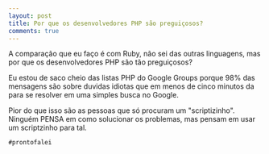 ```yaml
---
layout: post
title: Por que os desenvolvedores PHP são preguiçosos?
comments: true
---
```


A comparação que eu faço é com Ruby, não sei das outras linguagens, mas por que os desenvolvedores PHP são tão preguiçosos?

Eu estou de saco cheio das listas PHP do Google Groups porque 98% das mensagens são sobre duvidas idiotas que em menos de cinco minutos da para se resolver em uma simples busca no Google.

Pior do que isso são as pessoas que só procuram um "scriptizinho". Ninguém PENSA em como solucionar os problemas, mas pensam em usar um scriptzinho para tal.

`#prontofalei`

